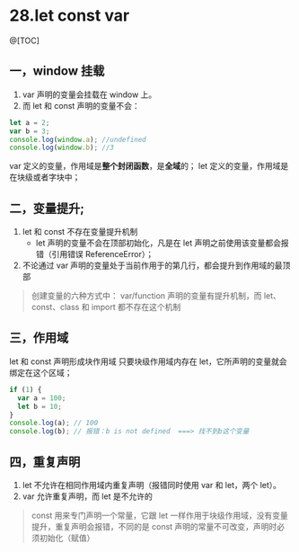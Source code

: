 # 28.let const var

@[TOC]

## 一，window 挂载

1.  var 声明的变量会挂载在 window 上。
2.  而 let 和 const 声明的变量不会：

```javascript
let a = 2;
var b = 3;
console.log(window.a); //undefined
console.log(window.b); //3
```

var 定义的变量，作用域是**整个封闭函数**，是**全域**的；
let 定义的变量，作用域是在块级或者字块中；

## 二，变量提升;

1.  let 和 const 不存在变量提升机制
    - let 声明的变量不会在顶部初始化，凡是在 let 声明之前使用该变量都会报错（引用错误 ReferenceError）；
2.  不论通过 var 声明的变量处于当前作用于的第几行，都会提升到作用域的最顶部

> 创建变量的六种方式中： var/function 声明的变量有提升机制，而 let、const、class 和 import 都不存在这个机制

## 三，作用域

let 和 const 声明形成块作用域
只要块级作用域内存在 let，它所声明的变量就会绑定在这个区域；

```javascript
if (1) {
  var a = 100;
  let b = 10;
}
console.log(a); // 100
console.log(b); // 报错：b is not defined  ===> 找不到b这个变量
```

## 四，重复声明

1. let 不允许在相同作用域内重复声明（报错同时使用 var 和 let，两个 let）。
2. var 允许重复声明，而 let 是不允许的

> const 用来专门声明一个常量，它跟 let 一样作用于块级作用域，没有变量提升，重复声明会报错，不同的是 const 声明的常量不可改变，声明时必须初始化（赋值）
